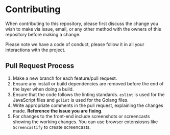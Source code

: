 # Contributing

When contributing to this repository, please first discuss the change you wish to make via issue,
email, or any other method with the owners of this repository before making a change. 

Please note we have a code of conduct, please follow it in all your interactions with the project.

## Pull Request Process
1. Make a new branch for each feature/pull request. 
2. Ensure any install or build dependencies are removed before the end of the layer when doing a 
   build.
3. Ensure that the code follows the linting standards. `eslint` is used for the JavaScript files and `golint` is used for the Golang files.
4. Write appropriate comments in the pull request, explaining the changes made. **Reference the issue you are fixing**.
5. For changes to the front-end include screenshots or screencasts showing the working changes. You can use browser extensiosns like `Screencastify` to create screencasts.
